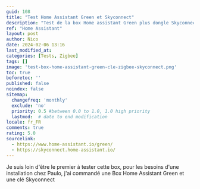 ```yaml
---
guid: 108
title: "Test Home Assistant Green et Skyconnect"
description: "Test de la box Home assistant Green plus dongle Skyconnect zigbee, stabilité, performance et prix seront détaillés"
ref: "Home Assistant"
layout: post
author: Nico
date: 2024-02-06 13:16
last_modified_at: 
categories: [Tests, Zigbee]
tags: []
image: 'test-box-home-assistant-green-cle-zigbee-skyconnect.png'
toc: true
beforetoc: ''
published: false
noindex: false
sitemap:
  changefreq: 'monthly'
  exclude: 'no'
  priority: 0.5 #between 0.0 to 1.0, 1.0 high priority
  lastmod:  # date to end modification
locale: fr_FR
comments: true
rating: 5.0
sourcelink:
  - https://www.home-assistant.io/green/
  - https://skyconnect.home-assistant.io/
---
```


Je suis loin d'être le premier à tester cette box, pour les besoins d'une installation chez Paulo, j'ai commandé une Box Home Assistant Green et une clé Skyconnect
